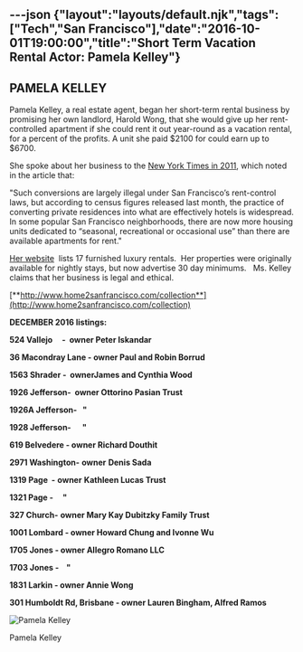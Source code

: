 ---json
{"layout":"layouts/default.njk","tags":["Tech","San Francisco"],"date":"2016-10-01T19:00:00","title":"Short Term Vacation Rental Actor: Pamela Kelley"}
---

**PAMELA KELLEY**
-----------------

Pamela Kelley, a real estate agent, began her short-term rental business by promising her own landlord, Harold Wong, that she would give up her rent-controlled apartment if she could rent it out year-round as a vacation rental, for a percent of the profits. A unit she paid $2100 for could earn up to $6700.

She spoke about her business to the [New York Times in 2011](http://www.nytimes.com/2011/07/22/us/22bchomes.html?pagewanted=all&_r=0), which noted in the article that:

"Such conversions are largely illegal under San Francisco’s rent-control laws, but according to census figures released last month, the practice of converting private residences into what are effectively hotels is widespread. In some popular San Francisco neighborhoods, there are now more housing units dedicated to “seasonal, recreational or occasional use” than there are available apartments for rent."

[Her website](http://www.home2sanfrancisco.com/collection)  lists 17 furnished luxury rentals.  Her properties were originally available for nightly stays, but now advertise 30 day minimums.   Ms. Kelley claims that her business is legal and ethical.

[**http://www.home2sanfrancisco.com/collection**](http://www.home2sanfrancisco.com/collection)

**DECEMBER 2016 listings:**

**524 Vallejo     -  owner Peter Iskandar**

**36 Macondray Lane - owner Paul and Robin Borrud**

**1563 Shrader -  ownerJames and Cynthia Wood**

**1926 Jefferson-  owner Ottorino Pasian Trust**

**1926A Jefferson-   "**

**1928 Jefferson-      "**

**619 Belvedere - owner Richard Douthit**

**2971 Washington-** **owner** **Denis Sada**

**1319 Page  -** **owner** **Kathleen Lucas Trust**

**1321 Page -     "**

**327 Church-** **owner Mary Kay Dubitzky Family Trust**

**1001 Lombard - owner Howard Chung and Ivonne Wu**

**1705 Jones - owner Allegro Romano LLC**

**1703 Jones -    "**

**1831 Larkin - owner Annie Wong**

**301 Humboldt Rd, Brisbane - owner Lauren Bingham, Alfred Ramos**

![Pamela Kelley](https://images.squarespace-cdn.com/content/v1/52b7d7a6e4b0b3e376ac8ea2/1412320426866-PMIMOFEQM1BJPH4ZBP9J/ke17ZwdGBToddI8pDm48kJhqempt5rlDWAIO-j-l8ORZw-zPPgdn4jUwVcJE1ZvWhcwhEtWJXoshNdA9f1qD7coMdWJheMWZGj8ZBPnfUaOaL55G-Ru-epx9vRms052aZt2c30CZ8FHF6q2xnPs1oQ/Pamela+Kelley)

Pamela Kelley